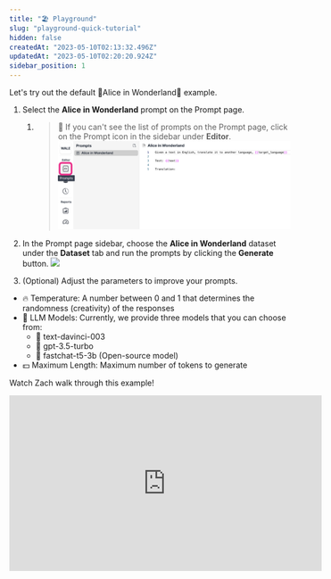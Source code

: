 ```yaml
---
title: "🏖️ Playground"
slug: "playground-quick-tutorial"
hidden: false
createdAt: "2023-05-10T02:13:32.496Z"
updatedAt: "2023-05-10T02:20:20.924Z"
sidebar_position: 1
---
```


Let's try out the default 🐇Alice in Wonderland🦤 example.

1. Select the **Alice in Wonderland** prompt on the Prompt page.

   1. > 📘 If you can't see the list of prompts on the Prompt page, click on the Prompt icon in the sidebar under **Editor**.
      > ![](../assets/quick-start/playground-quick-tutorial-prompt-sidebar.png)

2. In the Prompt page sidebar, choose the **Alice in Wonderland** dataset under the **Dataset** tab and run the prompts by clicking the **Generate** button. ![](../assets/quick-start/playground-quick-tutorial-prompt-generation.gif)

3. (Optional) Adjust the parameters to improve your prompts.

- 🔥 Temperature: A number between 0 and 1 that determines the randomness (creativity) of the responses
- 🤹 LLM Models: Currently, we provide three models that you can choose from:
  - 🎯 text-davinci-003
  - 💨 gpt-3.5-turbo
  - 🔋 fastchat-t5-3b (Open-source model)
- 💵 Maximum Length: Maximum number of tokens to generate

Watch Zach walk through this example!

<!-- Playground Quick Demo -->
<iframe width="560" height="315" src="https://www.youtube.com/embed/mTGAOX5yWo0" title="YouTube video player" frameborder="0" allow="accelerometer; autoplay; clipboard-write; encrypted-media; gyroscope; picture-in-picture; web-share" allowfullscreen></iframe>
